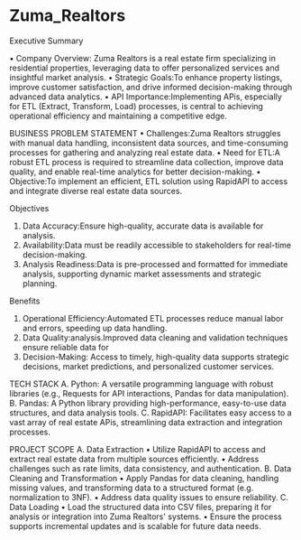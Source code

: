 # Zuma_Realtors
Executive Summary

• Company Overview:
Zuma Realtors is a real estate firm specializing in residential properties, leveraging data to offer personalized services and insightful market analysis.
• ﻿﻿Strategic Goals:To enhance property listings, improve customer satisfaction, and drive informed decision-making through advanced data analytics.
• ﻿﻿API Importance:Implementing APis, especially for ETL (Extract, Transform, Load) processes, is central to achieving operational efficiency and maintaining a competitive edge.

BUSINESS PROBLEM STATEMENT
• ﻿﻿Challenges:Zuma Realtors struggles with manual data handling, inconsistent data sources, and time-consuming processes for gathering and analyzing real estate data.
• ﻿﻿Need for ETL:A robust ETL process is required to streamline data collection, improve data quality, and enable real-time analytics for better decision-making.
• ﻿﻿Objective:To implement an efficient, ETL solution using RapidAPI to access and integrate diverse real estate data sources.


Objectives
1. ﻿﻿﻿Data Accuracy:Ensure high-quality, accurate data is available for analysis.
2. ﻿﻿﻿Availability:Data must be readily accessible to stakeholders for real-time decision-making.
3. ﻿﻿﻿Analysis Readiness:Data is pre-processed and formatted for immediate analysis, supporting dynamic market assessments and strategic planning.


Benefits
1. ﻿﻿﻿Operational Efficiency:Automated ETL processes reduce manual labor and errors, speeding up data handling.
2. ﻿﻿﻿Data Quality:analysis.Improved data cleaning and validation techniques ensure reliable data for
3. Decision-Making:
Access to timely, high-quality data supports strategic decisions, market predictions, and personalized customer services.


TECH STACK
A.
Python:
A versatile programming language with robust libraries (e.g., Requests for API interactions, Pandas for data manipulation).
B. Pandas:
A Python library providing high-performance, easy-to-use data structures, and data analysis tools.
С.
RapidAPI:
Facilitates easy access to a vast array of real estate APis, streamlining data extraction and integration processes.


PROJECT SCOPE
A. Data Extraction
• ﻿﻿﻿Utilize RapidAPI to access and extract real estate data from multiple sources efficiently.
• ﻿﻿﻿Address challenges such as rate limits, data consistency, and authentication.
B.
Data Cleaning and Transformation
• ﻿﻿﻿Apply Pandas for data cleaning, handling missing values, and transforming data to a structured format (e.g. normalization to 3NF).
• ﻿﻿﻿Address data quality issues to ensure reliability.
C.
Data Loading
• ﻿﻿﻿Load the structured data into CSV files, preparing it for analysis or integration into Zuma Realtors' systems.
• ﻿﻿﻿Ensure the process supports incremental updates and is scalable for future data needs.
